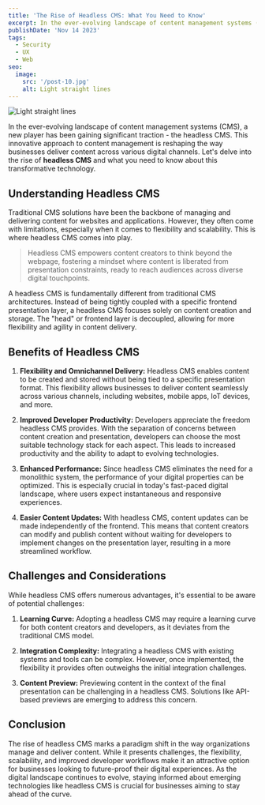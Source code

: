 ```yaml
---
title: 'The Rise of Headless CMS: What You Need to Know'
excerpt: In the ever-evolving landscape of content management systems (CMS), a new player has been gaining significant traction - the headless CMS.
publishDate: 'Nov 14 2023'
tags:
  - Security
  - UX
  - Web
seo:
  image:
    src: '/post-10.jpg'
    alt: Light straight lines
---
```


![Light straight lines](/post-10.jpg)



In the ever-evolving landscape of content management systems (CMS), a new player has been gaining significant traction - the headless CMS. This innovative approach to content management is reshaping the way businesses deliver content across various digital channels. Let's delve into the rise of **headless CMS** and what you need to know about this transformative technology.

## Understanding Headless CMS

Traditional CMS solutions have been the backbone of managing and delivering content for websites and applications. However, they often come with limitations, especially when it comes to flexibility and scalability. This is where headless CMS comes into play.

> Headless CMS empowers content creators to think beyond the webpage, fostering a mindset where content is liberated from presentation constraints, ready to reach audiences across diverse digital touchpoints.

A headless CMS is fundamentally different from traditional CMS architectures. Instead of being tightly coupled with a specific frontend presentation layer, a headless CMS focuses solely on content creation and storage. The "head" or frontend layer is decoupled, allowing for more flexibility and agility in content delivery.

## Benefits of Headless CMS

1. **Flexibility and Omnichannel Delivery:**
   Headless CMS enables content to be created and stored without being tied to a specific presentation format. This flexibility allows businesses to deliver content seamlessly across various channels, including websites, mobile apps, IoT devices, and more.

2. **Improved Developer Productivity:**
   Developers appreciate the freedom headless CMS provides. With the separation of concerns between content creation and presentation, developers can choose the most suitable technology stack for each aspect. This leads to increased productivity and the ability to adapt to evolving technologies.

3. **Enhanced Performance:**
   Since headless CMS eliminates the need for a monolithic system, the performance of your digital properties can be optimized. This is especially crucial in today's fast-paced digital landscape, where users expect instantaneous and responsive experiences.

4. **Easier Content Updates:**
   With headless CMS, content updates can be made independently of the frontend. This means that content creators can modify and publish content without waiting for developers to implement changes on the presentation layer, resulting in a more streamlined workflow.

## Challenges and Considerations

While headless CMS offers numerous advantages, it's essential to be aware of potential challenges:

1. **Learning Curve:**
   Adopting a headless CMS may require a learning curve for both content creators and developers, as it deviates from the traditional CMS model.

2. **Integration Complexity:**
   Integrating a headless CMS with existing systems and tools can be complex. However, once implemented, the flexibility it provides often outweighs the initial integration challenges.

3. **Content Preview:**
   Previewing content in the context of the final presentation can be challenging in a headless CMS. Solutions like API-based previews are emerging to address this concern.

## Conclusion

The rise of headless CMS marks a paradigm shift in the way organizations manage and deliver content. While it presents challenges, the flexibility, scalability, and improved developer workflows make it an attractive option for businesses looking to future-proof their digital experiences. As the digital landscape continues to evolve, staying informed about emerging technologies like headless CMS is crucial for businesses aiming to stay ahead of the curve.
